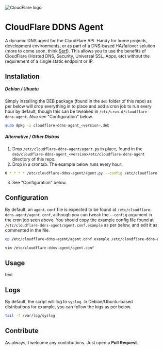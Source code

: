 ![CloudFlare logo](https://www.cloudflare.com/media/images/brand/logo-guideline-illustrations_background-white.png)
# CloudFlare DDNS Agent
A dynamic DNS agent for the CloudFlare API. Handy for home projects, development environments, or as part of a DNS-based HA/failover solution (more to come soon, think [Serf](https://www.serfdom.io/)). This allows you to use the benefits of CloudFlare (Hosted DNS, Security, Universal SSL, Apps, etc) without the requirement of a single static endpoint or IP.

## Installation

##### Debian / Ubuntu
Simply installing the DEB package (found in the `deb` folder of this repo) as per below will drop everything in to place and add a cron job to run every hour by default, though this can be tweaked in `/etc/cron.d/cloudflare-ddns-agent`. Also see "Configuration" below.
```bash
sudo dpkg -i cloudflare-ddns-agent_<version>.deb
```

##### Alternative / Other Distros
1. Drop `/etc/cloudflare-ddns-agent/agent.py` in place, found in the `deb/cloudflare-ddns-agent_<version>/etc/cloudflare-ddns-agent` directory of this repo.
2. Drop in a crontab. The example below runs every hour:
```bash
0 * * * * /etc/cloudflare-ddns-agent/agent.py --config /etc/cloudflare-ddns-agent/agent.conf
```
3. See "Configuration" below.

## Configuration
By default, an `agent.conf` file is expected to be found at `/etc/cloudflare-ddns-agent/agent.conf`, although you can tweak the `--config` argument in the cron job seen above. You should copy the example config file found at `/etc/cloudflare-ddns-agent/agent.conf.example` as per below, and edit it as commented in the file.

```bash
cp /etc/cloudflare-ddns-agent/agent.conf.example /etc/cloudflare-ddns-agent/agent.conf
```
```bash
vim /etc/cloudflare-ddns-agent/agent.conf
```

## Usage
text

## Logs
By default, the script will log to `syslog`. In Debian/Ubuntu-based distributions for example, you can follow the logs as per below.
```bash
tail -f /var/log/syslog
```

## Contribute
As always, I welcome any contributions. Just open a **Pull Request**.
